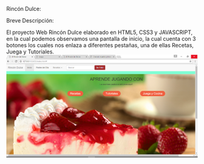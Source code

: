 Rincón Dulce:

Breve Descripción:

El proyecto Web Rincón Dulce elaborado en HTML5, CSS3 y JAVASCRIPT, en la cual podemos observamos una pantalla de inicio, la cual cuenta con 3 botones los cuales nos enlaza a diferentes pestañas, una de ellas Recetas, Juega y Tutoriales.
<img src="img/pantalla1.png">